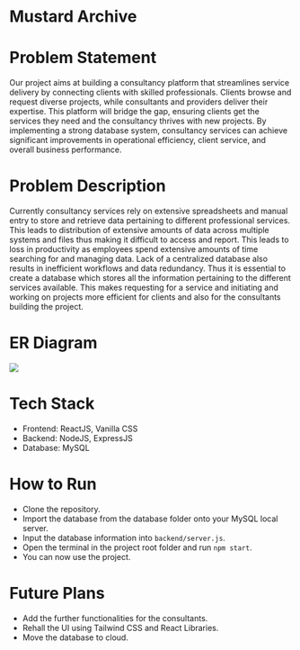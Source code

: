 # Mustard Archive
# Problem Statement
Our project aims at building a consultancy platform that streamlines service delivery by connecting clients with skilled professionals. Clients browse and request diverse projects, while consultants and providers deliver their expertise. This platform will bridge the gap, ensuring clients get the services they need and the consultancy thrives with new projects. By implementing a strong database system, consultancy services can achieve significant improvements in operational efficiency, client service, and overall business performance.

# Problem Description
Currently consultancy services rely on extensive spreadsheets and manual entry to store and retrieve data pertaining to different professional services. This leads to distribution of extensive amounts of data across multiple systems and files thus making it difficult to access and report. This leads to loss in productivity as employees spend extensive amounts of time searching for and managing data. Lack of a centralized database also results in inefficient workflows and data redundancy. Thus it is essential to create a database which stores all the information pertaining to the different services available. This makes requesting for a service and initiating and working on projects more efficient for clients and also for the consultants building the project.

# ER Diagram
<img src="https://i.imgur.com/OaxM1Vp.png"/>

# Tech Stack
 - Frontend: ReactJS, Vanilla CSS
 - Backend: NodeJS, ExpressJS
 - Database: MySQL

# How to Run
 - Clone the repository.
 - Import the database from the database folder onto your MySQL local server.
 - Input the database information into ```backend/server.js```.
 - Open the terminal in the project root folder and run ```npm start```.
 - You can now use the project.

# Future Plans
 - Add the further functionalities for the consultants.
 - Rehall the UI using Tailwind CSS and React Libraries.
 - Move the database to cloud.
